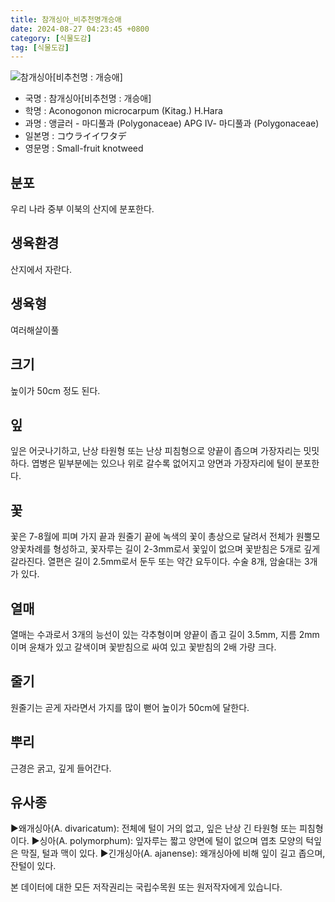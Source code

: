 ```yaml
---
title: 참개싱아_비추천명개승애
date: 2024-08-27 04:23:45 +0800
category: [식물도감]
tag: [식물도감]
---
```




![참개싱아[비추천명 : 개승애]](/fileUpload/plants/basic/Polygonaceae/Aconogonon/1081/1081_1_th2.JPG)
- 국명 : 참개싱아[비추천명 : 개승애]
- 학명 : Aconogonon microcarpum (Kitag.) H.Hara
- 과명 : 앵글러 - 마디풀과 (Polygonaceae) APG Ⅳ- 마디풀과 (Polygonaceae)
- 일본명 : コウライイワタデ
- 영문명 : Small-fruit knotweed


## 분포
우리 나라 중부 이북의 산지에 분포한다.
## 생육환경
산지에서 자란다.
## 생육형
여러해살이풀 
## 크기
높이가 50cm 정도 된다.
## 잎
잎은 어긋나기하고, 난상 타원형 또는 난상 피침형으로 양끝이 좁으며 가장자리는 밋밋하다. 엽병은 밑부분에는 있으나 위로 갈수록 없어지고 양면과 가장자리에 털이 분포한다.
## 꽃
꽃은 7-8월에 피며 가지 끝과 원줄기 끝에 녹색의 꽃이 총상으로 달려서 전체가 원뿔모양꽃차례를 형성하고, 꽃자루는 길이 2-3mm로서 꽃잎이 없으며 꽃받침은 5개로 깊게 갈라진다. 열편은 길이 2.5mm로서 둔두 또는 약간 요두이다. 수술 8개, 암술대는 3개가 있다.
## 열매
열매는 수과로서 3개의 능선이 있는 각추형이며 양끝이 좁고 길이 3.5mm, 지름 2mm이며 윤채가 있고 갈색이며 꽃받침으로 싸여 있고 꽃받침의 2배 가량 크다.
## 줄기
원줄기는 곧게 자라면서 가지를 많이 뻗어 높이가 50cm에 달한다.
## 뿌리
근경은 굵고, 깊게 들어간다.
## 유사종
▶왜개싱아(A. divaricatum): 전체에 털이 거의 없고, 잎은 난상 긴 타원형 또는 피침형이다. ▶싱아(A. polymorphum): 잎자루는 짧고 양면에 털이 없으며 엽초 모양의 턱잎은 막질, 털과 맥이 있다.▶긴개싱아(A. ajanense): 왜개싱아에 비해 잎이 길고 좁으며, 잔털이 있다.






본 데이터에 대한 모든 저작권리는 국립수목원 또는 원저작자에게 있습니다.
